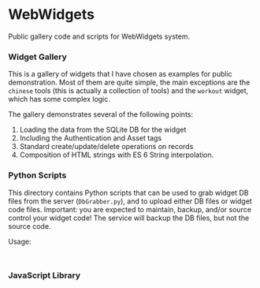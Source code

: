 # WebWidgets

Public gallery code and scripts for WebWidgets system. 

### Widget Gallery

This is a gallery of widgets that I have chosen as examples for public demonstration.
Most of them are quite simple, the main exceptions are the `chinese` tools 
	(this is actually a collection of tools) 
	and the `workout` widget, which has some complex logic.
	

The gallery demonstrates several of the following points:

1. Loading the data from the SQLite DB for the widget
1. Including the Authentication and Asset tags
1. Standard create/update/delete operations on records
1. Composition of HTML strings with ES 6 String interpolation.


### Python Scripts

This directory contains Python scripts that can be used to grab widget DB files from the server (`DbGrabber.py`),
	and to upload either DB files or widget code files.
Important: you are expected to maintain, backup, and/or source control your widget code!
The service will backup the DB files, but not the source code. 

Usage:

```


```


### JavaScript Library

